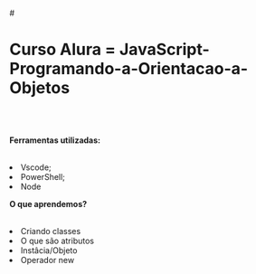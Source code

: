 #<h1> Curso Alura = JavaScript-Programando-a-Orientacao-a-Objetos</h1><br><br>

<p><b>Ferramentas utilizadas:</b></p><br>
<li>Vscode;</li>
<li>PowerShell;</li>
<li>Node</li>

<p><b>O que aprendemos?</b></p><br>

<li>Criando classes</li>
<li>O que são atributos</li>
<li>Instâcia/Objeto</li>
<li>Operador new</li>
